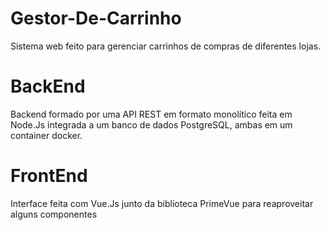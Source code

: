 # Gestor-De-Carrinho
Sistema web feito para gerenciar carrinhos de compras de diferentes lojas.

# BackEnd
Backend formado por uma API REST em formato monolítico feita em Node.Js integrada a um banco de dados PostgreSQL, ambas em um container docker.

# FrontEnd
Interface feita com Vue.Js junto da biblioteca PrimeVue para reaproveitar alguns componentes
